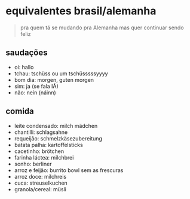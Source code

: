 # equivalentes brasil/alemanha
> pra quem tá se mudando pra Alemanha mas quer continuar sendo feliz

## saudações
- oi: hallo
- tchau: tschüss ou um tschüsssssyyyy
- bom dia: morgen, guten morgen
- sim: ja (se fala IÁ)
- não: nein (náinn)

## comida
- leite condensado: milch mädchen
- chantilli: schlagsahne
- requeijão: schmelzkäsezubereitung
- batata palha: kartoffelsticks
- cacetinho: brötchen
- farinha láctea: milchbrei
- sonho: berliner
- arroz e feijão: burrito bowl sem as frescuras
- arroz doce: milchreis
- cuca: streuselkuchen
- granola/cereal: müsli
